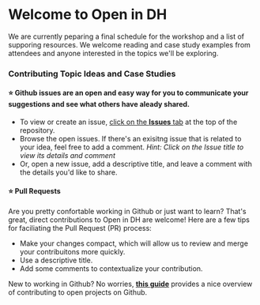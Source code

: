 # Welcome to Open in DH
We are currently peparing a final schedule for the workshop and a list of supporing resources.  We welcome reading and case study examples from attendees and anyone interested in the topics we'll be exploring.

### Contributing Topic Ideas and Case Studies

#### :star: Github issues are an open and easy way for you to communicate your suggestions and see what others have aleady shared.

* To view or create an issue, [click on the **Issues** tab](https://github.com/rchampieux/openindh/issues) at the top of the repository.  
*  Browse the open issues.  If there's an exisitng issue that is related to your idea, feel free to add a comment. *Hint:  Click on the Issue title to view its details and comment*
* Or, open a new issue, add a descriptive title, and leave a comment with the details you'd like to share.

#### :star: Pull Requests

Are you pretty confortable working in Github or just want to learn?  That's great, direct contributions to Open in DH are welcome!  Here are a few tips for faciliating the Pull Request (PR) process:

* Make your changes compact, which will allow us to review and merge your contribuitons more quickly.
* Use a descriptive title.
* Add some comments to contextualize your contribution.  

New to working in Github?  No worries, **[this guide](https://opensource.guide/how-to-contribute/#how-to-submit-a-contribution)** provides a nice overview of contributing to open projects on Github.  
